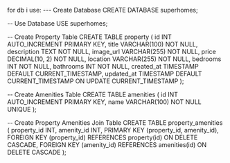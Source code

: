 for db i use:
--- Create Database
CREATE DATABASE superhomes;

-- Use Database
USE superhomes;

-- Create Property Table
CREATE TABLE property (
    id INT AUTO_INCREMENT PRIMARY KEY,
    title VARCHAR(100) NOT NULL,
    description TEXT NOT NULL,
    image_url VARCHAR(255) NOT NULL,
    price DECIMAL(10, 2) NOT NULL,
    location VARCHAR(255) NOT NULL,
    bedrooms INT NOT NULL,
    bathrooms INT NOT NULL,
    created_at TIMESTAMP DEFAULT CURRENT_TIMESTAMP,
    updated_at TIMESTAMP DEFAULT CURRENT_TIMESTAMP ON UPDATE CURRENT_TIMESTAMP
);

-- Create Amenities Table
CREATE TABLE amenities (
    id INT AUTO_INCREMENT PRIMARY KEY,
    name VARCHAR(100) NOT NULL UNIQUE
);

-- Create Property Amenities Join Table
CREATE TABLE property_amenities (
    property_id INT,
    amenity_id INT,
    PRIMARY KEY (property_id, amenity_id),
    FOREIGN KEY (property_id) REFERENCES property(id) ON DELETE CASCADE,
    FOREIGN KEY (amenity_id) REFERENCES amenities(id) ON DELETE CASCADE
);
